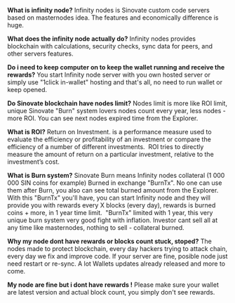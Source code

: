 **What is infinity node?**
Infinity nodes is Sinovate custom code servers based on masternodes idea. The features and economically difference is huge.

**What does the infinity node actually do?**
Infinity nodes provides blockchain with calculations, security checks, sync data for peers, and other servers features. 

**Do i need to keep computer on to keep the wallet running and receive the rewards?**
You start Infinity node server with you own hosted server or simply use "1click in-wallet" hosting and that's all, no need to run wallet or keep opened.

**Do Sinovate blockchain have nodes limit?**
Nodes limit is more like ROI limit, unique Sinovate "Burn" system lovers nodes count every year, less nodes - more ROI. You can see next nodes expired time from the Explorer.

**What is ROI?**
Return on Investment.
is a performance measure used to evaluate the efficiency or profitability of an investment or compare the efficiency of a number of different investments. 
ROI tries to directly measure the amount of return on a particular investment, relative to the investment’s cost.

**What is Burn system?**
Sinovate Burn means Infinity nodes collateral (1 000 000 SIN coins for example) Burned in exchange "BurnTx". No one can use them after Burn, you also can see total burned amount from the Explorer.
With this "BurnTx" you'll have, you can start Infinity node and they will provide you with rewards every X blocks (every day), rewards is burned coins + more, in 1 year time limit. 
"BurnTx" limited with 1 year, this very unique burn system very good fight with inflation. Investor cant sell all at any time like masternodes, nothing to sell - collateral burned.

**Why my node dont have rewards or blocks count stuck, stoped?**
The nodes made to protect blockchain, every day hackers trying to attack chain, every day we fix and improve code. If your server are fine, posible node just need restart or re-sync. A lot Wallets updates already released and more to come.

**My node are fine but i dont have rewards !**
Please make sure your wallet are latest version and actual block count, you simply don't see rewards.
